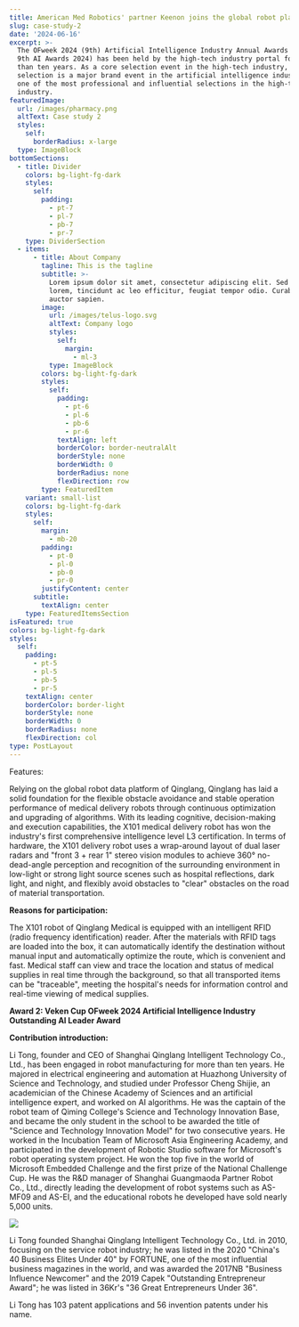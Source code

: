 ```yaml
---
title: American Med Robotics' partner Keenon joins the global robot platform 2024
slug: case-study-2
date: '2024-06-16'
excerpt: >-
  The OFweek 2024 (9th) Artificial Intelligence Industry Annual Awards (OFweek
  9th AI Awards 2024) has been held by the high-tech industry portal for more
  than ten years. As a core selection event in the high-tech industry, this
  selection is a major brand event in the artificial intelligence industry and
  one of the most professional and influential selections in the high-tech
  industry.
featuredImage:
  url: /images/pharmacy.png
  altText: Case study 2
  styles:
    self:
      borderRadius: x-large
  type: ImageBlock
bottomSections:
  - title: Divider
    colors: bg-light-fg-dark
    styles:
      self:
        padding:
          - pt-7
          - pl-7
          - pb-7
          - pr-7
    type: DividerSection
  - items:
      - title: About Company
        tagline: This is the tagline
        subtitle: >-
          Lorem ipsum dolor sit amet, consectetur adipiscing elit. Sed ante
          lorem, tincidunt ac leo efficitur, feugiat tempor odio. Curabitur at
          auctor sapien.
        image:
          url: /images/telus-logo.svg
          altText: Company logo
          styles:
            self:
              margin:
                - ml-3
          type: ImageBlock
        colors: bg-light-fg-dark
        styles:
          self:
            padding:
              - pt-6
              - pl-6
              - pb-6
              - pr-6
            textAlign: left
            borderColor: border-neutralAlt
            borderStyle: none
            borderWidth: 0
            borderRadius: none
            flexDirection: row
        type: FeaturedItem
    variant: small-list
    colors: bg-light-fg-dark
    styles:
      self:
        margin:
          - mb-20
        padding:
          - pt-0
          - pl-0
          - pb-0
          - pr-0
        justifyContent: center
      subtitle:
        textAlign: center
    type: FeaturedItemsSection
isFeatured: true
colors: bg-light-fg-dark
styles:
  self:
    padding:
      - pt-5
      - pl-5
      - pb-5
      - pr-5
    textAlign: center
    borderColor: border-light
    borderStyle: none
    borderWidth: 0
    borderRadius: none
    flexDirection: col
type: PostLayout
---
```

Features:

Relying on the global robot data platform of Qinglang, Qinglang has laid a solid foundation for the flexible obstacle avoidance and stable operation performance of medical delivery robots through continuous optimization and upgrading of algorithms. With its leading cognitive, decision-making and execution capabilities, the X101 medical delivery robot has won the industry's first comprehensive intelligence level L3 certification. In terms of hardware, the X101 delivery robot uses a wrap-around layout of dual laser radars and "front 3 + rear 1" stereo vision modules to achieve 360° no-dead-angle perception and recognition of the surrounding environment in low-light or strong light source scenes such as hospital reflections, dark light, and night, and flexibly avoid obstacles to "clear" obstacles on the road of material transportation.

**Reasons for participation:**

The X101 robot of Qinglang Medical is equipped with an intelligent RFID (radio frequency identification) reader. After the materials with RFID tags are loaded into the box, it can automatically identify the destination without manual input and automatically optimize the route, which is convenient and fast. Medical staff can view and trace the location and status of medical supplies in real time through the background, so that all transported items can be "traceable", meeting the hospital's needs for information control and real-time viewing of medical supplies.

**Award 2: Veken Cup OFweek 2024 Artificial Intelligence Industry Outstanding AI Leader Award**

**Contribution introduction:**

Li Tong, founder and CEO of Shanghai Qinglang Intelligent Technology Co., Ltd., has been engaged in robot manufacturing for more than ten years. He majored in electrical engineering and automation at Huazhong University of Science and Technology, and studied under Professor Cheng Shijie, an academician of the Chinese Academy of Sciences and an artificial intelligence expert, and worked on AI algorithms. He was the captain of the robot team of Qiming College's Science and Technology Innovation Base, and became the only student in the school to be awarded the title of "Science and Technology Innovation Model" for two consecutive years. He worked in the Incubation Team of Microsoft Asia Engineering Academy, and participated in the development of Robotic Studio software for Microsoft's robot operating system project. He won the top five in the world of Microsoft Embedded Challenge and the first prize of the National Challenge Cup. He was the R\&D manager of Shanghai Guangmaoda Partner Robot Co., Ltd., directly leading the development of robot systems such as AS-MF09 and AS-EI, and the educational robots he developed have sold nearly 5,000 units.

![](/images/fair.png)

Li Tong founded Shanghai Qinglang Intelligent Technology Co., Ltd. in 2010, focusing on the service robot industry; he was listed in the 2020 "China's 40 Business Elites Under 40" by FORTUNE, one of the most influential business magazines in the world, and was awarded the 2017NB "Business Influence Newcomer" and the 2019 Capek "Outstanding Entrepreneur Award"; he was listed in 36Kr's "36 Great Entrepreneurs Under 36".

Li Tong has 103 patent applications and 56 invention patents under his name.
